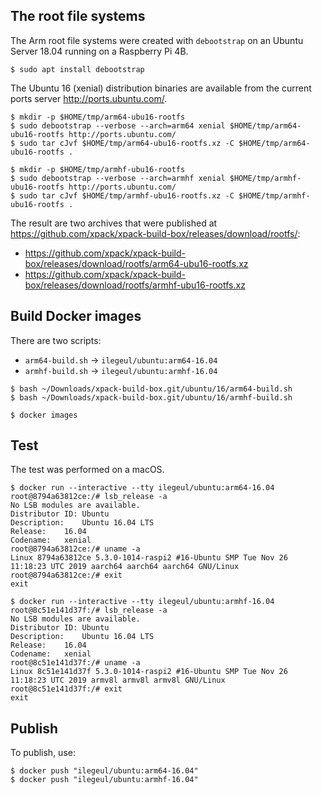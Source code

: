 
## The root file systems

The Arm root file systems were created with `debootstrap` on an Ubuntu Server
18.04 running on a Raspberry Pi 4B.

```console
$ sudo apt install debootstrap
```

The Ubuntu 16 (xenial) distribution binaries are available
from the current ports server http://ports.ubuntu.com/.

```console
$ mkdir -p $HOME/tmp/arm64-ubu16-rootfs
$ sudo debootstrap --verbose --arch=arm64 xenial $HOME/tmp/arm64-ubu16-rootfs http://ports.ubuntu.com/
$ sudo tar cJvf $HOME/tmp/arm64-ubu16-rootfs.xz -C $HOME/tmp/arm64-ubu16-rootfs .
```

```console
$ mkdir -p $HOME/tmp/armhf-ubu16-rootfs
$ sudo debootstrap --verbose --arch=armhf xenial $HOME/tmp/armhf-ubu16-rootfs http://ports.ubuntu.com/
$ sudo tar cJvf $HOME/tmp/armhf-ubu16-rootfs.xz -C $HOME/tmp/armhf-ubu16-rootfs .
```
The result are two archives that were published at 
https://github.com/xpack/xpack-build-box/releases/download/rootfs/:

- https://github.com/xpack/xpack-build-box/releases/download/rootfs/arm64-ubu16-rootfs.xz
- https://github.com/xpack/xpack-build-box/releases/download/rootfs/armhf-ubu16-rootfs.xz

## Build Docker images

There are two scripts:

- `arm64-build.sh` -> `ilegeul/ubuntu:arm64-16.04`
- `armhf-build.sh` -> `ilegeul/ubuntu:armhf-16.04`

```console
$ bash ~/Downloads/xpack-build-box.git/ubuntu/16/arm64-build.sh
$ bash ~/Downloads/xpack-build-box.git/ubuntu/16/armhf-build.sh

$ docker images
```

## Test

The test was performed on a macOS.

```console
$ docker run --interactive --tty ilegeul/ubuntu:arm64-16.04
root@8794a63812ce:/# lsb_release -a
No LSB modules are available.
Distributor ID:	Ubuntu
Description:	Ubuntu 16.04 LTS
Release:	16.04
Codename:	xenial
root@8794a63812ce:/# uname -a
Linux 8794a63812ce 5.3.0-1014-raspi2 #16-Ubuntu SMP Tue Nov 26 11:18:23 UTC 2019 aarch64 aarch64 aarch64 GNU/Linux
root@8794a63812ce:/# exit
exit
```

```console
$ docker run --interactive --tty ilegeul/ubuntu:armhf-16.04
root@8c51e141d37f:/# lsb_release -a
No LSB modules are available.
Distributor ID:	Ubuntu
Description:	Ubuntu 16.04 LTS
Release:	16.04
Codename:	xenial
root@8c51e141d37f:/# uname -a
Linux 8c51e141d37f 5.3.0-1014-raspi2 #16-Ubuntu SMP Tue Nov 26 11:18:23 UTC 2019 armv8l armv8l armv8l GNU/Linux
root@8c51e141d37f:/# exit
exit
```

## Publish

To publish, use:

```console
$ docker push "ilegeul/ubuntu:arm64-16.04"
$ docker push "ilegeul/ubuntu:armhf-16.04"
```

